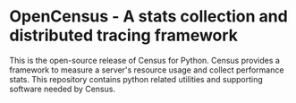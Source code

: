 OpenCensus - A stats collection and distributed tracing framework
=================================================================

This is the open-source release of Census for Python. Census provides a framework to measure a server's resource usage and collect performance stats. This repository contains python related utilities and supporting software needed by Census.
